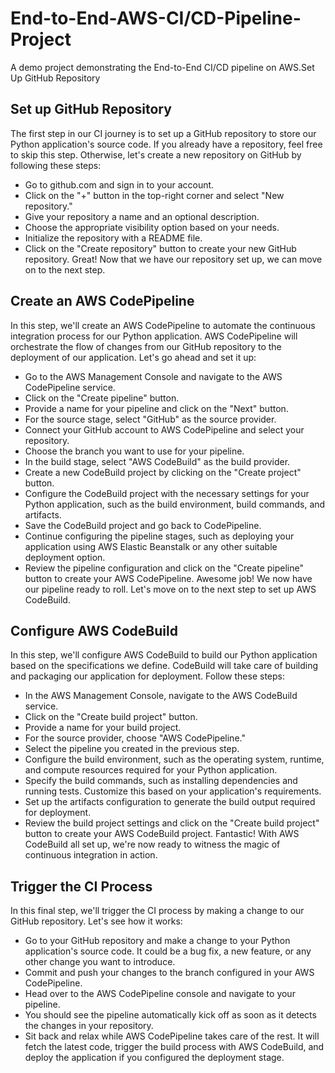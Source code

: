 # End-to-End-AWS-CI/CD-Pipeline-Project
A demo project demonstrating the End-to-End CI/CD pipeline on AWS.Set Up GitHub Repository

## Set up GitHub Repository
The first step in our CI journey is to set up a GitHub repository to store our Python application's source code. If you already have a repository, feel free to skip this step. Otherwise, let's create a new repository on GitHub by following these steps:

* Go to github.com and sign in to your account.
* Click on the "+" button in the top-right corner and select "New repository."
* Give your repository a name and an optional description.
* Choose the appropriate visibility option based on your needs.
* Initialize the repository with a README file.
* Click on the "Create repository" button to create your new GitHub repository.
Great! Now that we have our repository set up, we can move on to the next step.

## Create an AWS CodePipeline
In this step, we'll create an AWS CodePipeline to automate the continuous integration process for our Python application. AWS CodePipeline will orchestrate the flow of changes from our GitHub repository to the deployment of our application. Let's go ahead and set it up:

* Go to the AWS Management Console and navigate to the AWS CodePipeline service.
* Click on the "Create pipeline" button.
* Provide a name for your pipeline and click on the "Next" button.
* For the source stage, select "GitHub" as the source provider.
* Connect your GitHub account to AWS CodePipeline and select your repository.
* Choose the branch you want to use for your pipeline.
* In the build stage, select "AWS CodeBuild" as the build provider.
* Create a new CodeBuild project by clicking on the "Create project" button.
* Configure the CodeBuild project with the necessary settings for your Python application, such as the build environment, build commands, and artifacts.
* Save the CodeBuild project and go back to CodePipeline.
* Continue configuring the pipeline stages, such as deploying your application using AWS Elastic Beanstalk or any other suitable deployment option.
* Review the pipeline configuration and click on the "Create pipeline" button to create your AWS CodePipeline.
Awesome job! We now have our pipeline ready to roll. Let's move on to the next step to set up AWS CodeBuild.

## Configure AWS CodeBuild
In this step, we'll configure AWS CodeBuild to build our Python application based on the specifications we define. CodeBuild will take care of building and packaging our application for deployment. Follow these steps:

* In the AWS Management Console, navigate to the AWS CodeBuild service.
* Click on the "Create build project" button.
* Provide a name for your build project.
* For the source provider, choose "AWS CodePipeline."
* Select the pipeline you created in the previous step.
* Configure the build environment, such as the operating system, runtime, and compute resources required for your Python application.
* Specify the build commands, such as installing dependencies and running tests. Customize this based on your application's requirements.
* Set up the artifacts configuration to generate the build output required for deployment.
* Review the build project settings and click on the "Create build project" button to create your AWS CodeBuild project.
Fantastic! With AWS CodeBuild all set up, we're now ready to witness the magic of continuous integration in action.

## Trigger the CI Process
In this final step, we'll trigger the CI process by making a change to our GitHub repository. Let's see how it works:

* Go to your GitHub repository and make a change to your Python application's source code. It could be a bug fix, a new feature, or any other change you want to introduce.
* Commit and push your changes to the branch configured in your AWS CodePipeline.
* Head over to the AWS CodePipeline console and navigate to your pipeline.
* You should see the pipeline automatically kick off as soon as it detects the changes in your repository.
* Sit back and relax while AWS CodePipeline takes care of the rest. It will fetch the latest code, trigger the build process with AWS CodeBuild, and deploy the application if you configured the deployment stage.

